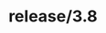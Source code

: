 ---
title: "release/3.8"
description: >
  release/3.8 CHANGELOG 汇总，最近发布版本: v3.8.10 , 时间: 2022-05-17
weight: -38
---